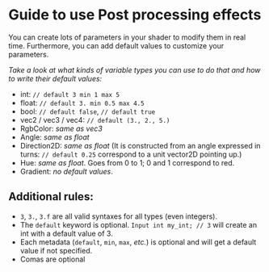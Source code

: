 # Guide to use Post processing effects

You can create lots of parameters in your shader to modify them in real time. Furthermore, you can add default values to customize your parameters.

*Take a look at what kinds of variable types you can use to do that and how to write their default values:*

- int: `// default 3 min 1 max 5`
- float: `// default 3. min 0.5 max 4.5`
- bool: `// default false`, `// default true`
- vec2 / vec3 / vec4: `// default (3., 2., 5.)`
- RgbColor: *same as vec3*
- Angle: *same as float*
- Direction2D: *same as float* (It is constructed from an angle expressed in turns: `// default 0.25` correspond to a unit vector2D pointing up.)
- Hue: *same as float*. Goes from 0 to 1; 0 and 1 correspond to red.
- Gradient: *no default values*.


## Additional rules: 

- `3`, `3.`, `3.f` are all valid syntaxes for all types (even integers).
- The `default` keyword is optional. `Input int my_int; // 3` will create an int with a default value of 3. 
- Each metadata (`default`, `min`, `max`, *etc.*) is optional and will get a default value if not specified.
- Comas are optional